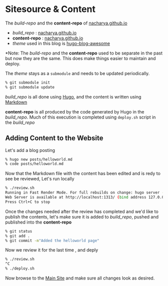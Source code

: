 # Sitesource & Content 

The *build-repo* and the __content-repo__ of [nacharya.github.io](https://nacharya.github.io)

- *build_repo* : [nacharya.github.io](http://github.com/nacharya/nacharya.github.io)
- __content-repo__ : [nacharya.github.io](http://github.com/nacharya/nacharya.github.io)
- *theme* used in this blog is [hugo-blog-awesome](https://github.com/hugo-sid/hugo-blog-awesome)

*Note: The *build-repo* and the __content-repo__ used to be separate in the past but now they are the same. This does make things easier to maintain and deploy.

The *theme* stays as a `submodule` and needs to be updated periodically. 

```bash
% git submodule init
% git submodule update
```

*build_repo* is all done using [Hugo](https://gohugo.io/), and the content is written using [Markdown](https://daringfireball.net/projects/markdown/)

__content-repo__ is all produced by the code generated by Hugo in the *build_repo*. Much of this execution is completed using `deploy.sh` script in the *build_repo*

## Adding Content to the Website 

Let's add a blog posting 

```bash
% hugo new posts/helloworld.md
% code posts/helloworld.md
```

Now that the Markdown file with the content has been edited and is redy to see be reviewed, Let's run locally 

```bash
% ./review.sh
Running in Fast Render Mode. For full rebuilds on change: hugo server --disableFastRender
Web Server is available at http://localhost:1313/ (bind address 127.0.0.1)
Press Ctrl+C to stop
```

Once the changes needed after the review has completed and we'd like to publish the 
contents, let's make sure it is added to *build_repo*, pushed and published into the __content-repo__

```bash
% git status
% git add . 
% git commit -m"Added the helloworld page"
```

Now we review it for the last time , and deply

```bash
% ./review.sh
^C
% ./deploy.sh 
```

Now browse to the [Main Site](http://nacharya.github.io) and make sure all changes look as desired. 

